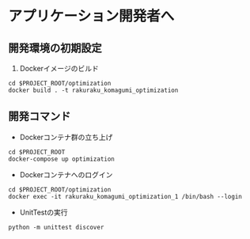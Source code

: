# アプリケーション開発者へ
## 開発環境の初期設定
1. Dockerイメージのビルド

```shell
cd $PROJECT_ROOT/optimization
docker build . -t rakuraku_komagumi_optimization
```

## 開発コマンド
* Dockerコンテナ群の立ち上げ

```shell
cd $PROJECT_ROOT
docker-compose up optimization
```

* Dockerコンテナへのログイン 

```shell
cd $PROJECT_ROOT/optimization
docker exec -it rakuraku_komagumi_optimization_1 /bin/bash --login
```

* UnitTestの実行

```shell
python -m unittest discover
```
